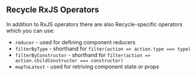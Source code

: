 ## Recycle RxJS Operators
In addition to RxJS operators there are also Recycle-specific operators which you can use:

*  `reducer` - used for defining component reducers
*  `filterByType` - shorthand for `filter(action => action.type === type)`
*  `filterByConstructor` - shorthand for `filter(action => action.childConstructor === constructor)`
*  `mapToLatest` - used for retriving component state or props